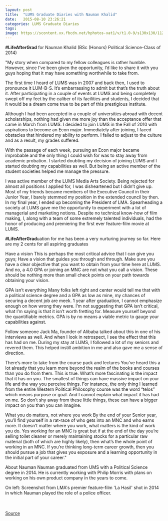 ```yaml
---
layout: post
title:  "LUMS Graduate Diaries with Nauman Khalid"
date:   2015-08-10 23:26:21
categories: LUMS Graduate Diaries
tags:
image: https://scontent.xx.fbcdn.net/hphotos-xat1/v/t1.0-9/s130x130/11219383_1119849074710611_5635396556846631640_n.jpg?oh=ebd81810e5849bf657a3dd152bc842fe&oe=564F5494
---
```


**#LifeAfterGrad** for Nauman Khalid (BSc (Honors) Political Science-Class of 2014)

"My story when compared to my fellow colleagues is rather humble. However, since I’ve been given the opportunity, I’d like to share it with you guys hoping that it may have something worthwhile to take from.

The first time I heard of LUMS was in 2007 and back then, I used to pronounce it LUM-B-S. It’s embarrassing to admit but that’s the truth about it.  After participating in a couple of events at LUMS and being completely swept off my feet by the caliber of its facilities and students, I decided that it would be a dream come true to be part of this prestigious institute. 

Although I had been accepted in a couple of universities abroad with decent scholarships, nothing had given me more joy than the acceptance offer that came in March from LUMS.  I decided to join LUMS in the Fall of 2010 with aspirations to become an Econ major. Immediately after joining, I faced obstacles that hindered my ability to perform. I failed to adjust to the culture and as a result, my grades suffered. 

With the passage of each week, pursuing an Econ major became improbable and the only thing I could wish for was to stay away from academic probation. I started doubting my decision of joining LUMS and I started doubting my capabilities as well.  But being an active member of the student societies helped me manage the pressure.

I was active member of the LUMS Media Arts Society. Being rejected for almost all positions I applied for, I was disheartened but I didn’t give up. Most of my friends became members of the Executive Council in their Junior Year, I barely stemmed my position in the extended council by then. In my final year, I ended up becoming the President of LMA. Spearheading a society at LUMS gave me the opportunity to experiment with a lot of managerial and marketing notions. Despite no technical know-how of film making, I, along with a team of some extremely talented individuals, had the honor of producing and premiering the first ever feature-film movie at LUMS.

**#LifeAfterGrad**uation for me has been a very nurturing journey so far. Here are my 2 cents for all aspiring graduates

Have a vision
This is perhaps the most critical advice that I can give you guys; Have a vision that guides you through and through. Make sure you have a clear objective that you want to obtain from your time here at LUMS. And no, a 4.0 GPA or joining an MNC are not what you call a vision. These should be nothing more than small check points on your path towards obtaining your vision.

GPA isn’t everything
Many folks left right and center would tell me that with a political science degree and a GPA as low as mine, my chances of securing a decent job are meek. 1 year after graduation, I cannot emphasize enough on how wrong they were. I’m not suggesting that GPA isn’t critical, what I’m saying is that it isn’t worth fretting for. Measure yourself beyond the quantifiable metrics. GPA is by no means a viable metric to gauge your capabilities against. 
 
Follow someone
Jack Ma, founder of Alibaba talked about this in one of his interviews as well. And when I look in retrospect, I see the effect that this has had on me. During my stay at LUMS, I followed a lot of my seniors and revered them. This helped instill ambition in me and also gave me a sense of direction. 

There’s more to take from the course pack and lectures
You’ve heard this a lot already that you learn more beyond the realm of the books and courses than you do from them. This is true. What’s more fascinating is the impact that it has on you. The smallest of things can have massive impact on your life and the way you perceive things. For instance, the only thing I learned from the entire Western Political Philosophy course was the word “telos” which means purpose or goal. And I cannot explain what impact it has had on me. So don’t shy away from these little things, these can have a bigger impact on you than you can imagine.

What you do matters, not where you work
By the end of your Senior year, you’ll find yourself in a rat-race of who gets into an MNC and who earns more. It doesn’t matter where you work, what matters is the kind of work you do. Yes working for an MNC is great but if at the end of the day you’re selling toilet cleaner or merely maintaining stocks for a particular raw material (both of which are highly likely), then what’s the whole point of working in an MNC. If you’re thinking long-term career growth, then you should pursue a job that gives you exposure and a learning opportunity in the initial part of your career."

About Nauman
Nauman graduated from UMS with a Political Science degree in 2014. He is currently working with Philip Morris with plans on working on his own product company in the years to come.

On left: Screenshot from LMA's premier feature-film 'La Hasil' shot in 2014 in which Nauman played the role of a police officer.

<br><br>
[Source](https://www.facebook.com/1067719636590222/photos/a.1067734013255451.1073741826.1067719636590222/1119849074710611/?type=1)

